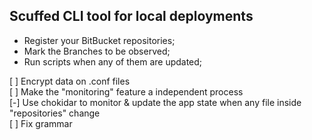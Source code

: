 ## Scuffed CLI tool for local deployments

- Register your BitBucket repositories; <br>
- Mark the Branches to be observed; <br>
- Run scripts when any of them are updated; <br>

[ ] Encrypt data on .conf files<br>
[ ] Make the "monitoring" feature a independent process<br>
[-] Use chokidar to monitor & update the app state when any file inside "repositories" change<br>
[ ] Fix grammar<br>
